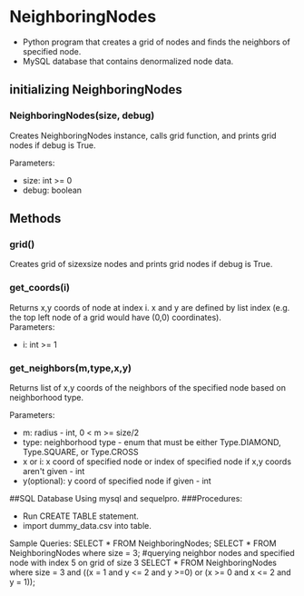 # NeighboringNodes
- Python program that creates a grid of nodes and finds the neighbors of specified node.
- MySQL database that contains denormalized node data.
## initializing NeighboringNodes
### NeighboringNodes(size, debug)
Creates NeighboringNodes instance, calls grid function, and prints grid nodes if debug is True.  

Parameters:
- size: int >= 0
- debug: boolean

## Methods
### grid()
Creates grid of sizexsize nodes and prints grid nodes if debug is True.

### get_coords(i)
Returns x,y coords of node at index i. x and y are defined by list index (e.g. the top left node of a grid would have (0,0) coordinates).  
Parameters:
- i: int >= 1

### get_neighbors(m,type,x,y)
Returns list of x,y coords of the neighbors of the specified node based on neighborhood type.

Parameters:
- m: radius - int, 0 < m >= size/2
- type: neighborhood type - enum that must be either Type.DIAMOND, Type.SQUARE, or Type.CROSS
- x or i: x coord of specified node or index of specified node if x,y coords aren't given - int
- y(optional): y coord of specified node if given - int 

##SQL Database
Using mysql and sequelpro.
###Procedures:
- Run CREATE TABLE statement.
- import dummy_data.csv into table.

Sample Queries:
SELECT * FROM NeighboringNodes;
SELECT * FROM NeighboringNodes where size = 3;
#querying neighbor nodes and specified node with index 5 on grid of size 3
SELECT * FROM NeighboringNodes where size = 3 and ((x = 1 and y <= 2 and y >=0) or (x >= 0 and x <= 2 and y = 1));
